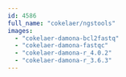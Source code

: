 ```yaml
---
id: 4586
full_name: "cokelaer/ngstools"
images: 
  - "cokelaer-damona-bcl2fastq"
  - "cokelaer-damona-fastqc"
  - "cokelaer-damona-r_4.0.2"
  - "cokelaer-damona-r_3.6.3"
---
```

